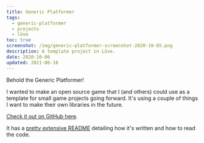 ```yaml
---
title: Generic Platformer
tags:
  - generic-platformer
  - projects
  - löve
toc: true
screenshot: /img/generic-platformer-screenshot-2020-10-05.png
description: A template project in Löve.
date: 2020-10-06
updated: 2021-06-18
---
```


<script lang="ts">
  import GameScreenshot from '$lib/components/gameScreenshot.svelte';
</script>

<GameScreenshot imageUrl={screenshot} caption="The player stymied by a long drop; will they make
it?" alt="2d pixel art of a blue figure standing on a rocky outcropping inside of a cave system." />

Behold the Generic Platformer!

I wanted to make an open source game that I (and others) could use as a template for small game projects going forward. It's using a couple of things I want to make their own libraries in the future.

[Check it out on GitHub here][generic-platformer].

It has a [pretty extensive README][gp-readme] detailing how it's written and how to read the code.


[generic-platformer]: https://github.com/drhayes/generic-platformer/
[gp-readme]: https://github.com/drhayes/generic-platformer/blob/864323412a6a17025ad8fa3cb9e170fa08ee1f9f/README.md
